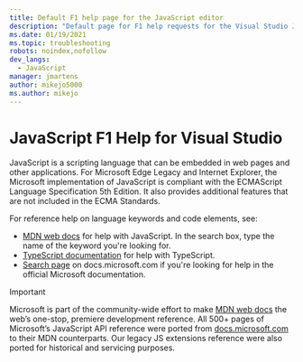 ```yaml
---
title: Default F1 help page for the JavaScript editor
description: "Default page for F1 help requests for the Visual Studio JavaScript editor"
ms.date: 01/19/2021
ms.topic: troubleshooting
robots: noindex,nofollow
dev_langs:
  - JavaScript
manager: jmartens
author: mikejo5000
ms.author: mikejo
---
```


# JavaScript F1 Help for Visual Studio

JavaScript is a scripting language that can be embedded in web pages and other applications. For Microsoft Edge Legacy and Internet Explorer, the Microsoft implementation of JavaScript is compliant with the ECMAScript Language Specification 5th Edition. It also provides additional features that are not included in the ECMA Standards.

For reference help on language keywords and code elements, see:

- [MDN web docs](https://developer.mozilla.org/en-US/docs/Web/JavaScript/Reference) for help with JavaScript. In the search box, type the name of the keyword you're looking for.
- [TypeScript documentation](https://www.typescriptlang.org/docs) for help with TypeScript.
- [Search page](/search) on docs.microsoft.com if you're looking for help in the official Microsoft documentation.

> [!IMPORTANT]
> Microsoft is part of the community-wide effort to make [MDN web docs](https://developer.mozilla.org/en-US/docs/Web/JavaScript/Reference) the web’s one-stop, premiere development reference. All 500+ pages of Microsoft’s JavaScript API reference were ported from [docs.microsoft.com](https://docs.microsoft.com) to their MDN counterparts. Our legacy JS extensions reference were also ported for historical and servicing purposes.
